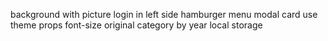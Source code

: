 background with picture
login in left side
hamburger menu
modal card
use theme props
font-size original
category by year
local storage
